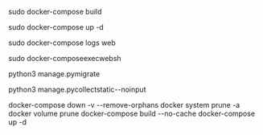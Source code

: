 sudo docker-compose build

sudo docker-compose up -d

sudo docker-compose logs web

sudo docker-composeexecwebsh

python3 manage.pymigrate

python3 manage.pycollectstatic--noinput


docker-compose down -v --remove-orphans
docker system prune -a
docker volume prune
docker-compose build --no-cache
docker-compose up -d
